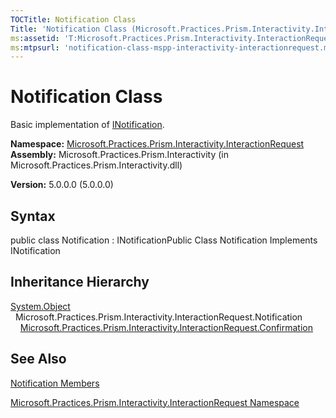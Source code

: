 ```yaml
---
TOCTitle: Notification Class
Title: 'Notification Class (Microsoft.Practices.Prism.Interactivity.InteractionRequest)'
ms:assetid: 'T:Microsoft.Practices.Prism.Interactivity.InteractionRequest.Notification'
ms:mtpsurl: 'notification-class-mspp-interactivity-interactionrequest.md'
---
```


# Notification Class

Basic implementation of [INotification](https://msdn.microsoft.com/library/microsoft.practices.prism.interactivity.interactionrequest.inotification).

**Namespace:** [Microsoft.Practices.Prism.Interactivity.InteractionRequest](https://msdn.microsoft.com/library/microsoft.practices.prism.interactivity.interactionrequest)
**Assembly:** Microsoft.Practices.Prism.Interactivity (in Microsoft.Practices.Prism.Interactivity.dll)

**Version:** 5.0.0.0 (5.0.0.0)

## Syntax
public class Notification : INotificationPublic Class Notification Implements INotification

## Inheritance Hierarchy

[System.Object](http://msdn.microsoft.com/en-us/library/e5kfa45b)
  Microsoft.Practices.Prism.Interactivity.InteractionRequest.Notification
    [Microsoft.Practices.Prism.Interactivity.InteractionRequest.Confirmation](https://msdn.microsoft.com/library/microsoft.practices.prism.interactivity.interactionrequest.confirmation)

## See Also
[Notification Members](https://msdn.microsoft.com/allmembers.t:microsoft.practices.prism.interactivity.interactionrequest.notification)

[Microsoft.Practices.Prism.Interactivity.InteractionRequest Namespace](https://msdn.microsoft.com/library/microsoft.practices.prism.interactivity.interactionrequest)
